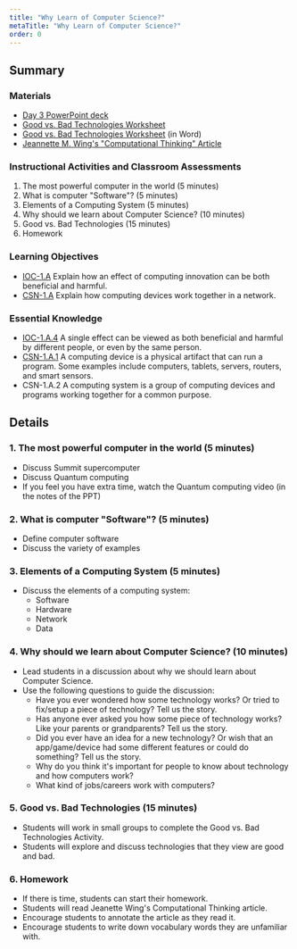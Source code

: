 ```yaml
---
title: "Why Learn of Computer Science?"
metaTitle: "Why Learn of Computer Science?"
order: 0
---
```


## Summary

### Materials

* [Day 3 PowerPoint deck](https://1drv.ms/w/s!AqsgsTyHBmRBkAURgj6J6FeTpA8d?e=x8G6ae)
* [Good vs. Bad Technologies Worksheet](/unit-1/day-3/good-vs-bad)
* [Good vs. Bad Technologies Worksheet](https://1drv.ms/w/s!AqsgsTyHBmRBj3yNeXR7xZbR8th-?e=3BaPJO) (in Word)
* [Jeannette M. Wing's "Computational Thinking" Article](/unit-1/day-3/computational-thinking)

### Instructional Activities and Classroom Assessments

1. The most powerful computer in the world (5 minutes)
2. What is computer "Software"? (5 minutes)
3. Elements of a Computing System (5 minutes)
4. Why should we learn about Computer Science? (10 minutes)
5. Good vs. Bad Technologies (15 minutes)
6. Homework

### Learning Objectives

* [IOC-1.A](https://apcentral.collegeboard.org/pdf/ap-computer-science-principles-course-and-exam-description.pdf?course=ap-computer-science-principles#page=121) Explain how an effect of computing innovation can be both beneficial and harmful.
* [CSN-1.A](https://apcentral.collegeboard.org/pdf/ap-computer-science-principles-course-and-exam-description.pdf?course=ap-computer-science-principles#page=109) Explain how computing devices work together in a network.

### Essential Knowledge

* [IOC-1.A.4](#) A single effect can be viewed as both beneficial and harmful by different people, or even by the same person.
* [CSN-1.A.1](#) A computing device is a physical artifact that can run a program. Some examples include computers, tablets, servers, routers, and smart sensors.
* CSN-1.A.2 A computing system is a group of computing devices and programs working together for a common purpose.

## Details

### 1. The most powerful computer in the world (5 minutes)

* Discuss Summit supercomputer
* Discuss Quantum computing
* If you feel you have extra time, watch the Quantum computing video (in the notes of the PPT)

### 2. What is computer "Software"? (5 minutes)

* Define computer software
* Discuss the variety of examples

### 3. Elements of a Computing System (5 minutes)

* Discuss the elements of a computing system:
    * Software
    * Hardware
    * Network
    * Data

### 4. Why should we learn about Computer Science? (10 minutes)

* Lead students in a discussion about why we should learn about Computer Science.
* Use the following questions to guide the discussion:
    * Have you ever wondered how some technology works? Or tried to fix/setup a piece of technology? Tell us the story.
    * Has anyone ever asked you how some piece of technology works? Like your parents or grandparents? Tell us the story.
    * Did you ever have an idea for a new technology? Or wish that an app/game/device had some different features or could do something? Tell us the story.
    * Why do you think it's important for people to know about technology and how computers work? 
    * What kind of jobs/careers work with computers?

### 5. Good vs. Bad Technologies (15 minutes) 

* Students will work in small groups to complete the Good vs. Bad Technologies Activity.
* Students will explore and discuss technologies that they view are good and bad.

### 6. Homework 

* If there is time, students can start their homework.
* Students will read Jeanette Wing's Computational Thinking article.
* Encourage students to annotate the article as they read it.
* Encourage students to write down vocabulary words they are unfamiliar with.
